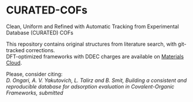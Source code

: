 # CURATED-COFs
Clean, Uniform and Refined with Automatic Tracking from Experimental Database (CURATED) COFs

This repository contains original structures from literature search, with git-tracked corrections. \
DFT-optimized frameworks with DDEC charges are available on [Materials Cloud](https://archive.materialscloud.org/).

Please, consider citing: \
*D. Ongari, A. V. Yakutovich, L. Talirz and B. Smit, Building a consistent and reproducible database for adsorption evaluation in Covalent-Organic Frameworks, submitted*


